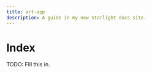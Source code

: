 ```yaml
---
title: art-app
description: A guide in my new Starlight docs site.
---
```


# Index

TODO: Fill this in.
